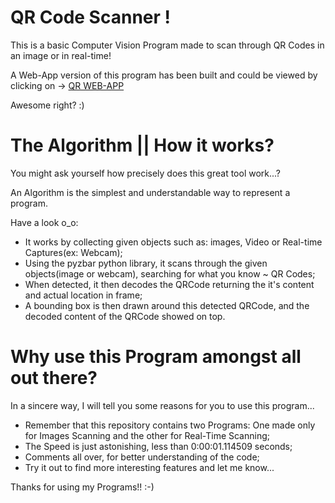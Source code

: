 # QR Code Scanner !
This is a basic Computer Vision Program made to scan through QR Codes in an image or in real-time!

A Web-App version of this program has been built and could be viewed by clicking on -> [QR WEB-APP](https://qrscanner.anvil.app/)

Awesome right? :)

# The Algorithm || How it works?
You might ask yourself how precisely does this great tool work...?

An Algorithm is the simplest and understandable way to represent a program.

Have a look o_o:
- It works by collecting given objects such as: images, Video or Real-time Captures(ex: Webcam);
- Using the pyzbar python library, it scans through the given objects(image or webcam), searching for what you know ~ QR Codes;
- When detected, it then decodes the QRCode returning the it's content and actual location in frame;
- A bounding box is then drawn around this detected QRCode, and the decoded content of the QRCode showed on top.

# Why use this Program amongst all out there?
In a sincere way, I will tell you some reasons for you to use this program...

- Remember that this repository contains two Programs: One made only for Images Scanning and the other for Real-Time Scanning;
- The Speed is just astonishing, less than 0:00:01.114509 seconds;
- Comments all over, for better understanding of the code;
- Try it out to find more interesting features and let me know...

Thanks for using my Programs!! :-)

